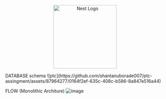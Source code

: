<p align="center">
  <a href="http://nestjs.com/" target="blank"><img src="https://nestjs.com/img/logo-small.svg" width="200" alt="Nest Logo" /></a>
</p>
DATABASE schema
![ptc](https://github.com/shantanuborade007/ptc-assingment/assets/87964277/0164f2ef-635c-408c-b586-8a847e516a44)

FLOW (Monolithic Architure)
![image](https://github.com/shantanuborade007/ptc-assingment/assets/87964277/f75dbfeb-d620-4b92-9c99-00b1a222ecc5)




